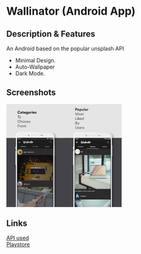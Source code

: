 # Wallinator (Android App)<br />
<!-- ![App Logo](https://github.com/Fewrie/Zodiac-Horoscopes/blob/master/images/constellation.png "Icon")
 -->
## Description & Features
An Android based on the popular unsplash API
* Minimal Design.
* Auto-Wallpaper
* Dark Mode.

## Screenshots
<div style="display:flex;">
<img alt="App image" src="images/wallinator1.webp" width="30%">
<img alt="App image" src="images/wallinator2.webp" width="30%">
<!-- <img alt="App image" src="images/monthly.jpg" width="30%"> -->
</div>

## Links
[API used](https://unsplash.com/developers)     <br />
[Playstore](https://play.google.com/store/apps/details?id=com.enigmaticdevs.wallinator)
